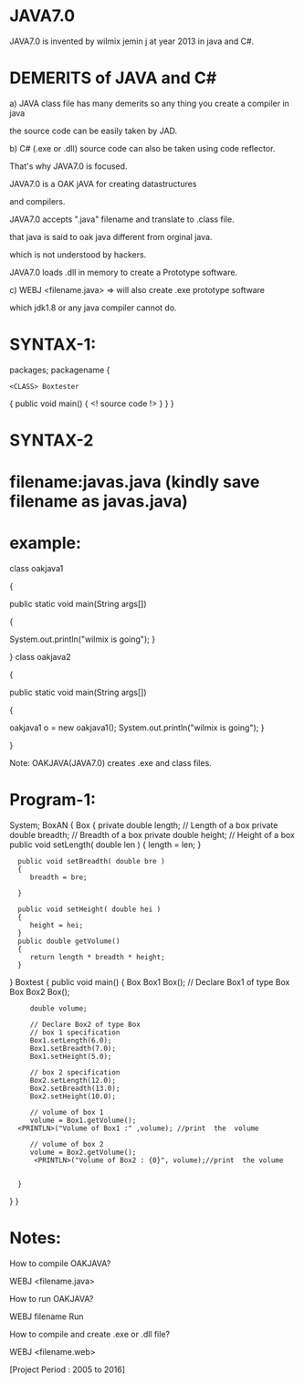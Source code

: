 # JAVA7.0
JAVA7.0 is   invented by  wilmix jemin  j  at  year  2013 in  java  and  C#.






DEMERITS  of JAVA and  C#
==========================

a) JAVA  class  file   has  many demerits  so  any thing  you create  a compiler  in  java

the source  code  can  be  easily  taken  by JAD.

b)  C#  (.exe  or  .dll)  source code can  also  be  taken  using  code  reflector.

That's  why   JAVA7.0  is  focused.

JAVA7.0 is a  OAK  jAVA  for creating  datastructures  

and    compilers.


JAVA7.0  accepts  ".java"   filename  and  translate  to  .class file.

that  java  is  said  to  oak  java  different  from  orginal java.

which  is   not understood  by hackers.


JAVA7.0  loads    .dll in   memory  to create  a  Prototype  software. 

c) WEBJ  <filename.java> => will  also   create  .exe  prototype software

which  jdk1.8  or any  java compiler  cannot  do.

    
SYNTAX-1:
=======

<WEB>
<USE> packages;
<PACK> packagename
{

    <CLASS> Boxtester
   {
      public void main()
      {
        <! source  code !>
      }
   }
}


SYNTAX-2
========


filename:javas.java (kindly  save  filename  as  javas.java)
==============================================================

example:
=========

class oakjava1

{

public static void  main(String args[])

{

System.out.println("wilmix is going");
}

}
class oakjava2

{

public static void  main(String args[])

{

oakjava1 o  = new  oakjava1();
System.out.println("wilmix is going");
}

}

Note:  OAKJAVA(JAVA7.0)  creates   .exe   and  class  files.


Program-1:
==========
<WEB>
<USE> System;
<PACK> BoxAN
{
   <CLASS> Box
   {
      private double length;   // Length of a box
      private double breadth;  // Breadth of a box
      private double height;   // Height of a box
      public void setLength( double len )
      {
         length = len;
      }
      
      public void setBreadth( double bre )
      {
         breadth = bre;

      }
      
      public void setHeight( double hei )
      {
         height = hei;
      }
      public double getVolume()
      {
         return length * breadth * height;
      }
   }
    <CLASS> Boxtest
   {
      public void main()
      {
         Box Box1 <NEW> Box();   // Declare Box1 of type Box
         Box Box2 <NEW> Box();

         double volume;
         
         // Declare Box2 of type Box
         // box 1 specification
         Box1.setLength(6.0);
         Box1.setBreadth(7.0);
         Box1.setHeight(5.0);
         
         // box 2 specification
         Box2.setLength(12.0);
         Box2.setBreadth(13.0);
         Box2.setHeight(10.0);
         
         // volume of box 1
         volume = Box1.getVolume();
      <PRINTLN>("Volume of Box1 :" ,volume); //print  the  volume
         
         // volume of box 2
         volume = Box2.getVolume();
          <PRINTLN>("Volume of Box2 : {0}", volume);//print  the volume
         
  
      }
   }
}

Notes:
======
How  to compile  OAKJAVA?

WEBJ  <filename.java>

How  to run   OAKJAVA?

WEBJ filename Run

How  to  compile  and  create  .exe   or .dll  file?

WEBJ  <filename.web>





[Project  Period : 2005  to  2016]
